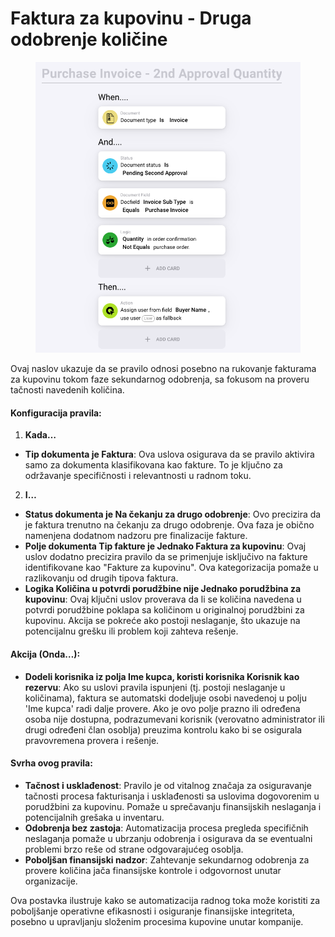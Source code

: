 # Faktura za kupovinu - Druga odobrenje količine

<figure><img src="../../../.gitbook/assets/Bildschirmfoto 2024-05-03 um 14.56.54.png" alt=""><figcaption></figcaption></figure>

Ovaj naslov ukazuje da se pravilo odnosi posebno na rukovanje fakturama za kupovinu tokom faze sekundarnog odobrenja, sa fokusom na proveru tačnosti navedenih količina.

#### Konfiguracija pravila:

1. **Kada…**
* **Tip dokumenta je Faktura**: Ova uslova osigurava da se pravilo aktivira samo za dokumenta klasifikovana kao fakture. To je ključno za održavanje specifičnosti i relevantnosti u radnom toku.
2. **I…**
* **Status dokumenta je Na čekanju za drugo odobrenje**: Ovo precizira da je faktura trenutno na čekanju za drugo odobrenje. Ova faza je obično namenjena dodatnom nadzoru pre finalizacije fakture.
* **Polje dokumenta Tip fakture je Jednako Faktura za kupovinu**: Ovaj uslov dodatno precizira pravilo da se primenjuje isključivo na fakture identifikovane kao "Fakture za kupovinu". Ova kategorizacija pomaže u razlikovanju od drugih tipova faktura.
* **Logika Količina u potvrdi porudžbine nije Jednako porudžbina za kupovinu**: Ovaj ključni uslov proverava da li se količina navedena u potvrdi porudžbine poklapa sa količinom u originalnoj porudžbini za kupovinu. Akcija se pokreće ako postoji neslaganje, što ukazuje na potencijalnu grešku ili problem koji zahteva rešenje.

#### Akcija (Onda…):

* **Dodeli korisnika iz polja Ime kupca, koristi korisnika Korisnik kao rezervu**: Ako su uslovi pravila ispunjeni (tj. postoji neslaganje u količinama), faktura se automatski dodeljuje osobi navedenoj u polju 'Ime kupca' radi dalje provere. Ako je ovo polje prazno ili određena osoba nije dostupna, podrazumevani korisnik (verovatno administrator ili drugi određeni član osoblja) preuzima kontrolu kako bi se osigurala pravovremena provera i rešenje.

#### Svrha ovog pravila:

* **Tačnost i usklađenost**: Pravilo je od vitalnog značaja za osiguravanje tačnosti procesa fakturisanja i usklađenosti sa uslovima dogovorenim u porudžbini za kupovinu. Pomaže u sprečavanju finansijskih neslaganja i potencijalnih grešaka u inventaru.
* **Odobrenja bez zastoja**: Automatizacija procesa pregleda specifičnih neslaganja pomaže u ubrzanju odobrenja i osigurava da se eventualni problemi brzo reše od strane odgovarajućeg osoblja.
* **Poboljšan finansijski nadzor**: Zahtevanje sekundarnog odobrenja za provere količina jača finansijske kontrole i odgovornost unutar organizacije.

Ova postavka ilustruje kako se automatizacija radnog toka može koristiti za poboljšanje operativne efikasnosti i osiguranje finansijske integriteta, posebno u upravljanju složenim procesima kupovine unutar kompanije.
